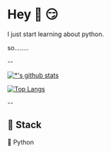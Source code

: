 

# Hey 👋 :smirk:

I just start learning about python. 

so........

--

[![*'s github stats](https://github-readme-stats.vercel.app/api?username=johndoekim)](https://github.com/johndoekim)


[![Top Langs](https://github-readme-stats.vercel.app/api/top-langs/?username=johndoekim)](https://github.com/johndoekim/github-readme-stats)


--


## 🔨 Stack 

🐍 Python


